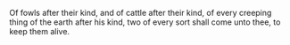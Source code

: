 Of fowls after their kind, and of cattle after their kind, of every creeping thing of the earth after his kind, two of every sort shall come unto thee, to keep them alive.
